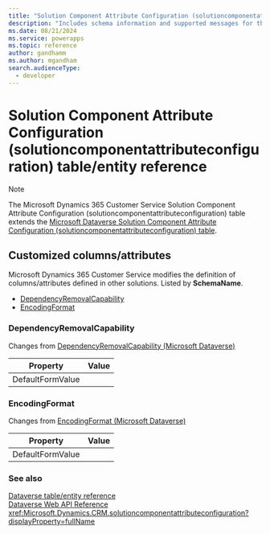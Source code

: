 ```yaml
---
title: "Solution Component Attribute Configuration (solutioncomponentattributeconfiguration) table/entity reference (Microsoft Dynamics 365 Customer Service)"
description: "Includes schema information and supported messages for the Solution Component Attribute Configuration (solutioncomponentattributeconfiguration) table/entity with Microsoft Dynamics 365 Customer Service."
ms.date: 08/21/2024
ms.service: powerapps
ms.topic: reference
author: gandhamm
ms.author: mgandham
search.audienceType: 
  - developer
---
```


# Solution Component Attribute Configuration (solutioncomponentattributeconfiguration) table/entity reference



> [!NOTE]
> The Microsoft Dynamics 365 Customer Service Solution Component Attribute Configuration (solutioncomponentattributeconfiguration) table extends the [Microsoft Dataverse Solution Component Attribute Configuration (solutioncomponentattributeconfiguration) table](/power-apps/developer/data-platform/reference/entities/solutioncomponentattributeconfiguration).



## Customized columns/attributes

Microsoft Dynamics 365 Customer Service modifies the definition of columns/attributes defined in other solutions. Listed by **SchemaName**.

- [DependencyRemovalCapability](#BKMK_DependencyRemovalCapability)
- [EncodingFormat](#BKMK_EncodingFormat)

### <a name="BKMK_DependencyRemovalCapability"></a> DependencyRemovalCapability

Changes from [DependencyRemovalCapability (Microsoft Dataverse)](/power-apps/developer/data-platform/reference/entities/solutioncomponentattributeconfiguration#BKMK_DependencyRemovalCapability)

|Property|Value|
|---|---|
|DefaultFormValue||


### <a name="BKMK_EncodingFormat"></a> EncodingFormat

Changes from [EncodingFormat (Microsoft Dataverse)](/power-apps/developer/data-platform/reference/entities/solutioncomponentattributeconfiguration#BKMK_EncodingFormat)

|Property|Value|
|---|---|
|DefaultFormValue||




### See also

[Dataverse table/entity reference](../about-entity-reference.md)  
[Dataverse Web API Reference](/power-apps/developer/data-platform/webapi/reference/about)   
<xref:Microsoft.Dynamics.CRM.solutioncomponentattributeconfiguration?displayProperty=fullName>
